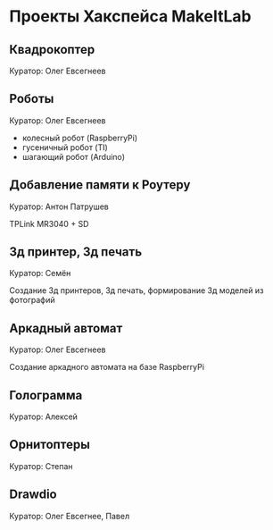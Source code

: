 Проекты Хакспейса MakeItLab
===========================


Квадрокоптер
------------

Куратор: Олег Евсегнеев


Роботы
------

Куратор: Олег Евсегнеев

* колесный робот (RaspberryPi)
* гусеничный робот (TI)
* шагающий робот (Arduino)


Добавление памяти к Роутеру
---------------------------

Куратор: Антон Патрушев

TPLink MR3040 + SD


3д принтер, 3д печать
---------------------

Куратор: Семён

Создание 3д принтеров, 3д печать, формирование 3д моделей из фотографий


Аркадный автомат
----------------

Куратор: Олег Евсегнеев

Создание аркадного автомата на базе RaspberryPi


Голограмма
----------

Куратор: Алексей


Орнитоптеры
-----------

Куратор: Степан


Drawdio
-------

Куратор: Олег Евсегнее, Павел


